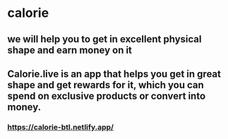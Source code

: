 # calorie
## we will help you to get in excellent physical shape and earn money on it
## Calorie.live is an app that helps you get in great shape and get rewards for it, which you can spend on exclusive products or convert into money.

### https://calorie-btl.netlify.app/
